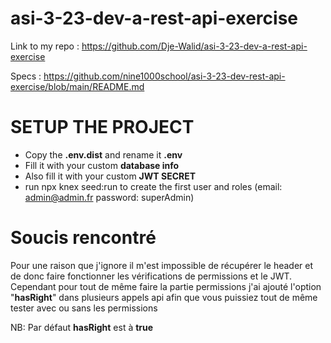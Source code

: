 # asi-3-23-dev-a-rest-api-exercise
Link to my repo : https://github.com/Dje-Walid/asi-3-23-dev-a-rest-api-exercise

Specs : https://github.com/nine1000school/asi-3-23-dev-rest-api-exercise/blob/main/README.md

# SETUP THE PROJECT
- Copy the **.env.dist** and rename it **.env**
- Fill it with your custom **database info**
- Also fill it with your custom **JWT SECRET**
- run npx knex seed:run to create the first user and roles (email: admin@admin.fr password: superAdmin)

# Soucis rencontré
Pour une raison que j'ignore il m'est impossible de récupérer le header et de donc faire fonctionner les vérifications de permissions et le JWT.
Cependant pour tout de même faire la partie permissions j'ai ajouté l'option "**hasRight**" dans plusieurs appels api afin que vous puissiez tout de même tester avec ou sans les permissions

NB: Par défaut **hasRight** est à **true**